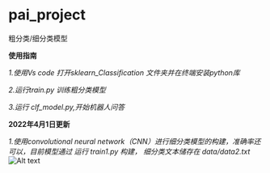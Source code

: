 # pai_project
粗分类/细分类模型

**使用指南**

*1.使用Vs code 打开sklearn_Classification 文件夹并在终端安装python库*

*2.运行train.py 训练粗分类模型*

*3.运行 clf_model.py,开始机器人问答*

**2022年4月1日更新**

*1.使用convolutional neural network（CNN）进行细分类模型的构建，准确率还可以，目前模型通过 运行 train1.py 构建， 细分类文本储存在 data/data2.txt*
![Alt text](JasonFung04/pai_project/sklearn_Classification/细分类模型准确度.jpg)
